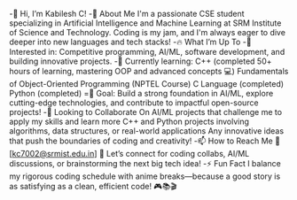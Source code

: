 -👋 Hi, I’m Kabilesh C!
-🚀 About Me
   I'm a passionate CSE student specializing in Artificial Intelligence and Machine Learning at SRM Institute of Science and Technology.
   Coding is my jam, and I'm always eager to dive deeper into new languages and tech stacks!
-🔥 What I’m Up To
-👀 Interested in: Competitive programming, AI/ML, software development, and building innovative projects.
-🌱 Currently learning:
   C++ (completed 50+ hours of learning, mastering OOP and advanced concepts 💻)
   Fundamentals of Object-Oriented Programming (NPTEL Course)
   C Language (completed)
   Python (completed)
=🎯 Goal: Build a strong foundation in AI/ML, explore cutting-edge technologies, and contribute to impactful open-source projects!
-🤝 Looking to Collaborate On
   AI/ML projects that challenge me to apply my skills and learn more
   C++ and Python projects involving algorithms, data structures, or real-world applications
   Any innovative ideas that push the boundaries of coding and creativity!
-📫 How to Reach Me
  📨 [kc7002@srmist.edu.in]
  💬 Let’s connect for coding collabs, AI/ML discussions, or brainstorming the next big tech idea!
-⚡ Fun Fact
  I balance my rigorous coding schedule with anime breaks—because a good story is as satisfying as a clean, efficient code! 🎮📚🎬
